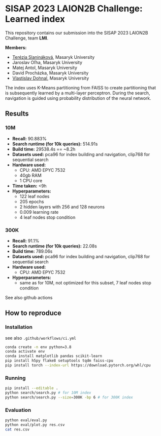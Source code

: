 # SISAP 2023 LAION2B Challenge: Learned index
This repository contains our submission into the SISAP 2023 LAION2B Challenge, team **LMI**.

**Members:**
- [Terézia Slanináková](https://github.com/TerkaSlan), Masaryk University
- Jaroslav Oľha, Masaryk University
- Matej Antol, Masaryk University
- David Procházka, Masaryk University
- [Vlastislav Dohnal](https://github.com/dohnal), Masaryk University

The index uses K-Means partitioning from FAISS to create partitioning that is subsequently learned by a multi-layer perceptron. During the search, navigation is guided using probability distribution of the neural network.


## Results
### 10M
- **Recall:** 90.883%
- **Search runtime (for 10k queries):** 514.91s
- **Build time:** 29538.4s == ~8.2h
- **Datasets used:** pca96 for index building and navigation, clip768 for sequential search
- **Hardware used:**
    - CPU: AMD EPYC 7532
    - 40gb RAM
    - 1 CPU core
- **Time taken:** <9h
- **Hyperparameters:**
    - 122 leaf nodes
    - 205 epochs
    - 2 hidden layers with 256 and 128 neurons
    - 0.009 learning rate
    - 4 leaf nodes stop condition

### 300K
- **Recall:** 91.1%
- **Search runtime (for 10k queries):** 22.08s
- **Build time:** 789.06s
- **Datasets used:** pca96 for index building and navigation, clip768 for sequential search
- **Hardware used:**
    - CPU: AMD EPYC 7532
- **Hyperparameters:**
    - same as for 10M, not optimized for this subset, 7 leaf nodes stop condition

See also github actions

## How to reproduce

### Installation
see also `.github/workflows/ci.yml`

```bash
conda create -n env python=3.8
conda activate env
conda install matplotlib pandas scikit-learn
pip install h5py flake8 setuptools tqdm faiss-cpu
pip install torch --index-url https://download.pytorch.org/whl/cpu
```

### Running
```bash
pip install --editable .
python search/search.py # for 10M index
python search/search.py --size=300K -bp 6 # for 300K index
```

### Evaluation
```bash
python eval/eval.py
python eval/plot.py res.csv
cat res.csv
```
